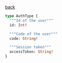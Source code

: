 [back](../../tableOfContent.md)


```graphql
type AuthType {
  """Id of the user"""
  id: Int!

  """Code of the user"""
  code: String!

  """Session token"""
  accessToken: String!
}
```
